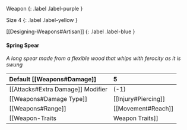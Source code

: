 Weapon
{: .label .label-purple }

Size 4
{: .label .label-yellow }

[[Designing-Weapons#Artisan]]
{: .label .label-blue }

#### Spring Spear
*A long spear made from a flexible wood that whips with ferocity as it is swung*

| Default [[Weapons#Damage]]                     | 5                                                                                                                          |
| :-------------------------------------------------------- | :------------------------------------------------------------------------------------------------------------------------- |
| [[Attacks#Extra Damage]] Modifier | (-1)                                                                                                                       |
| [[Weapons#Damage Type]]                 | [[Injury#Piercing]]                                                                                      |
| [[Weapons#Range]]                               | [[Movement#Reach]]                                                                                               |
| [[Weapon-Traits|Weapon Traits]]                       | [[Two-Handed]], [[Striking]], [[Momentum]] |
